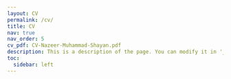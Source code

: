 ```yaml
---
layout: CV
permalink: /cv/
title: CV
nav: true
nav_order: 5
cv_pdf: CV-Nazeer-Muhammad-Shayan.pdf
description: This is a description of the page. You can modify it in '_pages/cv.md'. You can also change or remove the top pdf download button.
toc:
  sidebar: left
---
```

